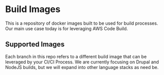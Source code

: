 # Build Images

This is a repository of docker images built to be used for build processes. Our main use case today is for leveraging AWS Code Build.

## Supported Images

Each branch in this repo refers to a different build image that can be leveraged by your CI/CI Process. We are currently focusing on Drupal and NodeJS builds, but we will expand into other language stacks as need be.
